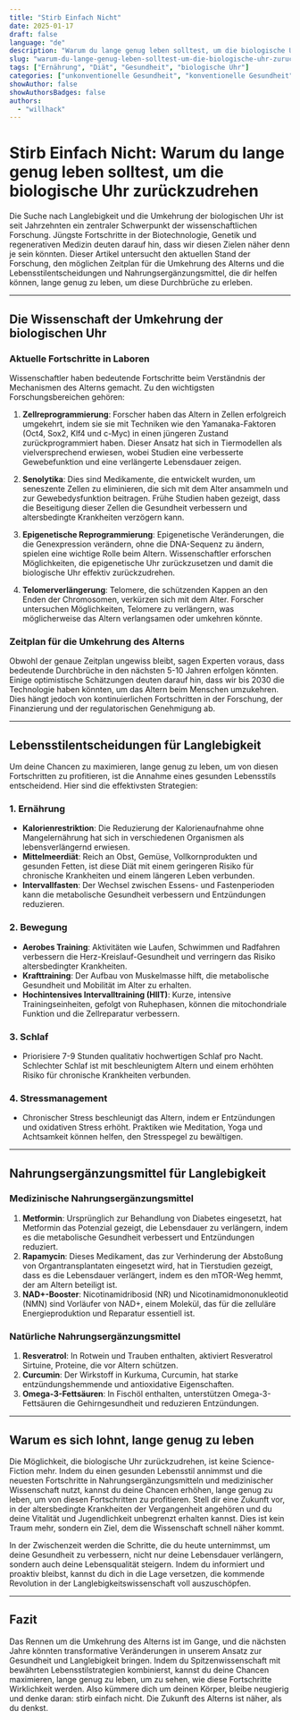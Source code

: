 ```yaml
---
title: "Stirb Einfach Nicht"
date: 2025-01-17
draft: false
language: "de"
description: "Warum du lange genug leben solltest, um die biologische Uhr zurückzudrehen"
slug: "warum-du-lange-genug-leben-solltest-um-die-biologische-uhr-zuruckzudrehen"
tags: ["Ernährung", "Diät", "Gesundheit", "biologische Uhr"]
categories: ["unkonventionelle Gesundheit", "konventionelle Gesundheit"]
showAuthor: false
showAuthorsBadges: false
authors:
  - "willhack"
---
```

# Stirb Einfach Nicht: Warum du lange genug leben solltest, um die biologische Uhr zurückzudrehen

Die Suche nach Langlebigkeit und die Umkehrung der biologischen Uhr ist seit Jahrzehnten ein zentraler Schwerpunkt der wissenschaftlichen Forschung. Jüngste Fortschritte in der Biotechnologie, Genetik und regenerativen Medizin deuten darauf hin, dass wir diesen Zielen näher denn je sein könnten. Dieser Artikel untersucht den aktuellen Stand der Forschung, den möglichen Zeitplan für die Umkehrung des Alterns und die Lebensstilentscheidungen und Nahrungsergänzungsmittel, die dir helfen können, lange genug zu leben, um diese Durchbrüche zu erleben.

---

## Die Wissenschaft der Umkehrung der biologischen Uhr

### Aktuelle Fortschritte in Laboren
Wissenschaftler haben bedeutende Fortschritte beim Verständnis der Mechanismen des Alterns gemacht. Zu den wichtigsten Forschungsbereichen gehören:

1. **Zellreprogrammierung**: Forscher haben das Altern in Zellen erfolgreich umgekehrt, indem sie sie mit Techniken wie den Yamanaka-Faktoren (Oct4, Sox2, Klf4 und c-Myc) in einen jüngeren Zustand zurückprogrammiert haben. Dieser Ansatz hat sich in Tiermodellen als vielversprechend erwiesen, wobei Studien eine verbesserte Gewebefunktion und eine verlängerte Lebensdauer zeigen.

2. **Senolytika**: Dies sind Medikamente, die entwickelt wurden, um seneszente Zellen zu eliminieren, die sich mit dem Alter ansammeln und zur Gewebedysfunktion beitragen. Frühe Studien haben gezeigt, dass die Beseitigung dieser Zellen die Gesundheit verbessern und altersbedingte Krankheiten verzögern kann.

3. **Epigenetische Reprogrammierung**: Epigenetische Veränderungen, die die Genexpression verändern, ohne die DNA-Sequenz zu ändern, spielen eine wichtige Rolle beim Altern. Wissenschaftler erforschen Möglichkeiten, die epigenetische Uhr zurückzusetzen und damit die biologische Uhr effektiv zurückzudrehen.

4. **Telomerverlängerung**: Telomere, die schützenden Kappen an den Enden der Chromosomen, verkürzen sich mit dem Alter. Forscher untersuchen Möglichkeiten, Telomere zu verlängern, was möglicherweise das Altern verlangsamen oder umkehren könnte.

### Zeitplan für die Umkehrung des Alterns
Obwohl der genaue Zeitplan ungewiss bleibt, sagen Experten voraus, dass bedeutende Durchbrüche in den nächsten 5-10 Jahren erfolgen könnten. Einige optimistische Schätzungen deuten darauf hin, dass wir bis 2030 die Technologie haben könnten, um das Altern beim Menschen umzukehren. Dies hängt jedoch von kontinuierlichen Fortschritten in der Forschung, der Finanzierung und der regulatorischen Genehmigung ab.

---

## Lebensstilentscheidungen für Langlebigkeit

Um deine Chancen zu maximieren, lange genug zu leben, um von diesen Fortschritten zu profitieren, ist die Annahme eines gesunden Lebensstils entscheidend. Hier sind die effektivsten Strategien:

### 1. **Ernährung**
- **Kalorienrestriktion**: Die Reduzierung der Kalorienaufnahme ohne Mangelernährung hat sich in verschiedenen Organismen als lebensverlängernd erwiesen.
- **Mittelmeerdiät**: Reich an Obst, Gemüse, Vollkornprodukten und gesunden Fetten, ist diese Diät mit einem geringeren Risiko für chronische Krankheiten und einem längeren Leben verbunden.
- **Intervallfasten**: Der Wechsel zwischen Essens- und Fastenperioden kann die metabolische Gesundheit verbessern und Entzündungen reduzieren.

### 2. **Bewegung**
- **Aerobes Training**: Aktivitäten wie Laufen, Schwimmen und Radfahren verbessern die Herz-Kreislauf-Gesundheit und verringern das Risiko altersbedingter Krankheiten.
- **Krafttraining**: Der Aufbau von Muskelmasse hilft, die metabolische Gesundheit und Mobilität im Alter zu erhalten.
- **Hochintensives Intervalltraining (HIIT)**: Kurze, intensive Trainingseinheiten, gefolgt von Ruhephasen, können die mitochondriale Funktion und die Zellreparatur verbessern.

### 3. **Schlaf**
- Priorisiere 7-9 Stunden qualitativ hochwertigen Schlaf pro Nacht. Schlechter Schlaf ist mit beschleunigtem Altern und einem erhöhten Risiko für chronische Krankheiten verbunden.

### 4. **Stressmanagement**
- Chronischer Stress beschleunigt das Altern, indem er Entzündungen und oxidativen Stress erhöht. Praktiken wie Meditation, Yoga und Achtsamkeit können helfen, den Stresspegel zu bewältigen.

---

## Nahrungsergänzungsmittel für Langlebigkeit

### Medizinische Nahrungsergänzungsmittel
1. **Metformin**: Ursprünglich zur Behandlung von Diabetes eingesetzt, hat Metformin das Potenzial gezeigt, die Lebensdauer zu verlängern, indem es die metabolische Gesundheit verbessert und Entzündungen reduziert.
2. **Rapamycin**: Dieses Medikament, das zur Verhinderung der Abstoßung von Organtransplantaten eingesetzt wird, hat in Tierstudien gezeigt, dass es die Lebensdauer verlängert, indem es den mTOR-Weg hemmt, der am Altern beteiligt ist.
3. **NAD+-Booster**: Nicotinamidribosid (NR) und Nicotinamidmononukleotid (NMN) sind Vorläufer von NAD+, einem Molekül, das für die zelluläre Energieproduktion und Reparatur essentiell ist.

### Natürliche Nahrungsergänzungsmittel
1. **Resveratrol**: In Rotwein und Trauben enthalten, aktiviert Resveratrol Sirtuine, Proteine, die vor Altern schützen.
2. **Curcumin**: Der Wirkstoff in Kurkuma, Curcumin, hat starke entzündungshemmende und antioxidative Eigenschaften.
3. **Omega-3-Fettsäuren**: In Fischöl enthalten, unterstützen Omega-3-Fettsäuren die Gehirngesundheit und reduzieren Entzündungen.

---

## Warum es sich lohnt, lange genug zu leben

Die Möglichkeit, die biologische Uhr zurückzudrehen, ist keine Science-Fiction mehr. Indem du einen gesunden Lebensstil annimmst und die neuesten Fortschritte in Nahrungsergänzungsmitteln und medizinischer Wissenschaft nutzt, kannst du deine Chancen erhöhen, lange genug zu leben, um von diesen Fortschritten zu profitieren. Stell dir eine Zukunft vor, in der altersbedingte Krankheiten der Vergangenheit angehören und du deine Vitalität und Jugendlichkeit unbegrenzt erhalten kannst. Dies ist kein Traum mehr, sondern ein Ziel, dem die Wissenschaft schnell näher kommt.

In der Zwischenzeit werden die Schritte, die du heute unternimmst, um deine Gesundheit zu verbessern, nicht nur deine Lebensdauer verlängern, sondern auch deine Lebensqualität steigern. Indem du informiert und proaktiv bleibst, kannst du dich in die Lage versetzen, die kommende Revolution in der Langlebigkeitswissenschaft voll auszuschöpfen.

---

## Fazit

Das Rennen um die Umkehrung des Alterns ist im Gange, und die nächsten Jahre könnten transformative Veränderungen in unserem Ansatz zur Gesundheit und Langlebigkeit bringen. Indem du Spitzenwissenschaft mit bewährten Lebensstilstrategien kombinierst, kannst du deine Chancen maximieren, lange genug zu leben, um zu sehen, wie diese Fortschritte Wirklichkeit werden. Also kümmere dich um deinen Körper, bleibe neugierig und denke daran: stirb einfach nicht. Die Zukunft des Alterns ist näher, als du denkst.
